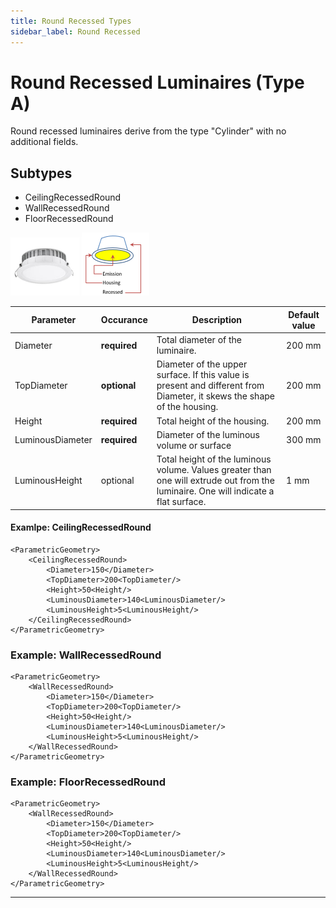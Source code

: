 ```yaml
---
title: Round Recessed Types
sidebar_label: Round Recessed
---
```


# Round Recessed Luminaires (Type A)

Round recessed luminaires derive from the type "Cylinder" with no additional fields.

##  Subtypes

* CeilingRecessedRound
* WallRecessedRound
* FloorRecessedRound

![TypeA](./images/type_a.png) ![TypeA_S](./images/type_a_scetch.png)


| Parameter | Occurance | Description  | Default value |
| --- | --- | --- | --- |
| Diameter  | **required** | Total diameter of the luminaire. | 200 mm        |
| TopDiameter  | **optional** | Diameter of the upper surface. If this value is present and different from Diameter, it skews the shape of the housing. | 200 mm        |
| Height | **required** | Total height of the housing.  | 200 mm   |
| LuminousDiameter | **required** | Diameter of the luminous volume or surface |300 mm |
| LuminousHeight    | optional | Total height of the luminous volume. Values greater than one will extrude out from the luminaire. One will indicate a flat surface. | 1 mm

#### Examlpe: **CeilingRecessedRound**

    <ParametricGeometry>
        <CeilingRecessedRound>
            <Diameter>150</Diameter>
			<TopDiameter>200<TopDiameter/>
			<Height>50<Height/>
			<LuminousDiameter>140<LuminousDiameter/>
			<LuminousHeight>5<LuminousHeight/>
        </CeilingRecessedRound>
    </ParametricGeometry>

### Example: **WallRecessedRound**

    <ParametricGeometry>
        <WallRecessedRound>
            <Diameter>150</Diameter>
			<TopDiameter>200<TopDiameter/>
			<Height>50<Height/>
			<LuminousDiameter>140<LuminousDiameter/>
			<LuminousHeight>5<LuminousHeight/>
        </WallRecessedRound>
    </ParametricGeometry>

### Example: **FloorRecessedRound**

    <ParametricGeometry>
        <WallRecessedRound>
            <Diameter>150</Diameter>
			<TopDiameter>200<TopDiameter/>
			<Height>50<Height/>
			<LuminousDiameter>140<LuminousDiameter/>
			<LuminousHeight>5<LuminousHeight/>
        </WallRecessedRound>
    </ParametricGeometry>

---





